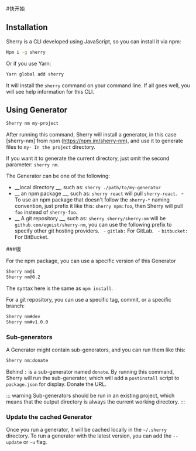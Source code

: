 #快开始

## Installation

Sherry is a CLI developed using JavaScript, so you can install it via npm:

```bash
Npm i -g sherry
```

Or if you use Yarn:

```bash
Yarn global add sherry
```

It will install the `sherry` command on your command line. If all goes well, you will see help information for this CLI.

## Using Generator

```bash
Sherry nm my-project
```

After running this command, Sherry will install a generator, in this case [sherry-nm] from npm (https://npm.im/sherry-nm), and use it to generate files to `my- In the project` directory.

If you want it to generate the current directory, just omit the second parameter: `sherry nm`.

The Generator can be one of the following:

- __local directory __, such as: `sherry ./path/to/my-generator`
- __ an npm package __, such as: `sherry react` will pull `sherry-react`.
  - To use an npm package that doesn't follow the `sherry-*` naming convention, just prefix it like this: `sherry npm:foo`, then Sherry will pull `foo` instead of `sherry-foo`.
- __ A git repository __, such as: `sherry sherry/sherry-nm` will be `github.com/egoist/sherry-nm`, you can use the following prefix to specify other git hosting providers.
  - `gitlab:` For GitLab.
  - `bitbucket:` For BitBucket.

<TerminalDemo url="/images/demo.gif"/>

###版

For the npm package, you can use a specific version of this Generator

```bash
Sherry nm@1
Sherry nm@0.2
```

The syntax here is the same as `npm install`.

For a git repository, you can use a specific tag, commit, or a specific branch:

```bash
Sherry nm#dev
Sherry nm#v1.0.0
```

### Sub-generators

A Generator might contain sub-generators, and you can run them like this:

```bash
Sherry nm:donate
```

Behind `:` is a sub-generator named `donate`. By running this command, Sherry will run the sub-generator, which will add a `postinstall` script to `package.json` for display. Donate the URL.

::: warning
Sub-generators should be run in an existing project, which means that the output directory is always the current working directory.
:::

### Update the cached Generator

Once you run a generator, it will be cached locally in the `~/.sherry` directory. To run a generator with the latest version, you can add the `--update` or `-u` flag.
